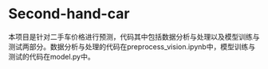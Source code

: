 # Second-hand-car

本项目是针对二手车价格进行预测，代码其中包括数据分析与处理以及模型训练与测试两部分。数据分析与处理的代码在preprocess_vision.ipynb中，模型训练与测试的代码在model.py中。
